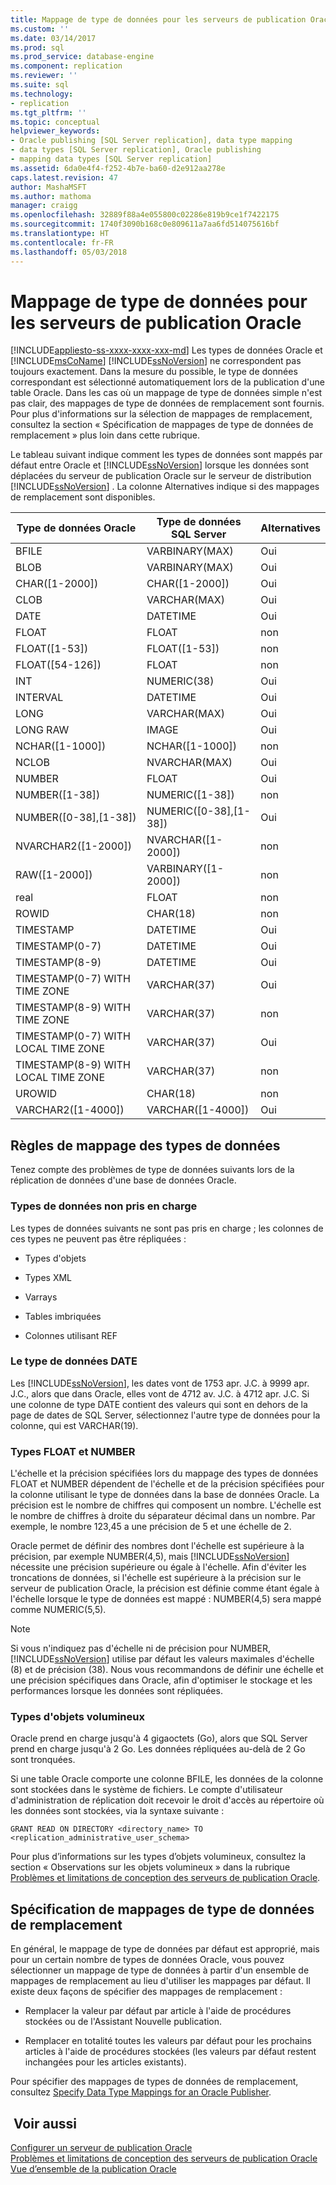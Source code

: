 ```yaml
---
title: Mappage de type de données pour les serveurs de publication Oracle | Microsoft Docs
ms.custom: ''
ms.date: 03/14/2017
ms.prod: sql
ms.prod_service: database-engine
ms.component: replication
ms.reviewer: ''
ms.suite: sql
ms.technology:
- replication
ms.tgt_pltfrm: ''
ms.topic: conceptual
helpviewer_keywords:
- Oracle publishing [SQL Server replication], data type mapping
- data types [SQL Server replication], Oracle publishing
- mapping data types [SQL Server replication]
ms.assetid: 6da0e4f4-f252-4b7e-ba60-d2e912aa278e
caps.latest.revision: 47
author: MashaMSFT
ms.author: mathoma
manager: craigg
ms.openlocfilehash: 32889f88a4e055800c02286e819b9ce1f7422175
ms.sourcegitcommit: 1740f3090b168c0e809611a7aa6fd514075616bf
ms.translationtype: HT
ms.contentlocale: fr-FR
ms.lasthandoff: 05/03/2018
---
```

# <a name="data-type-mapping-for-oracle-publishers"></a>Mappage de type de données pour les serveurs de publication Oracle
[!INCLUDE[appliesto-ss-xxxx-xxxx-xxx-md](../../../includes/appliesto-ss-xxxx-xxxx-xxx-md.md)]
  Les types de données Oracle et [!INCLUDE[msCoName](../../../includes/msconame-md.md)] [!INCLUDE[ssNoVersion](../../../includes/ssnoversion-md.md)] ne correspondent pas toujours exactement. Dans la mesure du possible, le type de données correspondant est sélectionné automatiquement lors de la publication d'une table Oracle. Dans les cas où un mappage de type de données simple n'est pas clair, des mappages de type de données de remplacement sont fournis. Pour plus d'informations sur la sélection de mappages de remplacement, consultez la section « Spécification de mappages de type de données de remplacement » plus loin dans cette rubrique.  
  
 Le tableau suivant indique comment les types de données sont mappés par défaut entre Oracle et [!INCLUDE[ssNoVersion](../../../includes/ssnoversion-md.md)] lorsque les données sont déplacées du serveur de publication Oracle sur le serveur de distribution [!INCLUDE[ssNoVersion](../../../includes/ssnoversion-md.md)] . La colonne Alternatives indique si des mappages de remplacement sont disponibles.  
  
|Type de données Oracle|Type de données SQL Server|Alternatives|  
|----------------------|--------------------------|------------------|  
|BFILE|VARBINARY(MAX)|Oui|  
|BLOB|VARBINARY(MAX)|Oui|  
|CHAR([1-2000])|CHAR([1-2000])|Oui|  
|CLOB|VARCHAR(MAX)|Oui|  
|DATE|DATETIME|Oui|  
|FLOAT|FLOAT|non|  
|FLOAT([1-53])|FLOAT([1-53])|non|  
|FLOAT([54-126])|FLOAT|non|  
|INT|NUMERIC(38)|Oui|  
|INTERVAL|DATETIME|Oui|  
|LONG|VARCHAR(MAX)|Oui|  
|LONG RAW|IMAGE|Oui|  
|NCHAR([1-1000])|NCHAR([1-1000])|non|  
|NCLOB|NVARCHAR(MAX)|Oui|  
|NUMBER|FLOAT|Oui|  
|NUMBER([1-38])|NUMERIC([1-38])|non|  
|NUMBER([0-38],[1-38])|NUMERIC([0-38],[1-38])|Oui|  
|NVARCHAR2([1-2000])|NVARCHAR([1-2000])|non|  
|RAW([1-2000])|VARBINARY([1-2000])|non|  
|real|FLOAT|non|  
|ROWID|CHAR(18)|non|  
|TIMESTAMP|DATETIME|Oui|  
|TIMESTAMP(0-7)|DATETIME|Oui|  
|TIMESTAMP(8-9)|DATETIME|Oui|  
|TIMESTAMP(0-7) WITH TIME ZONE|VARCHAR(37)|Oui|  
|TIMESTAMP(8-9) WITH TIME ZONE|VARCHAR(37)|non|  
|TIMESTAMP(0-7) WITH LOCAL TIME ZONE|VARCHAR(37)|Oui|  
|TIMESTAMP(8-9) WITH LOCAL TIME ZONE|VARCHAR(37)|non|  
|UROWID|CHAR(18)|non|  
|VARCHAR2([1-4000])|VARCHAR([1-4000])|Oui|  
  
## <a name="considerations-for-data-type-mapping"></a>Règles de mappage des types de données  
 Tenez compte des problèmes de type de données suivants lors de la réplication de données d'une base de données Oracle.  
  
### <a name="unsupported-data-types"></a>Types de données non pris en charge  
 Les types de données suivants ne sont pas pris en charge ; les colonnes de ces types ne peuvent pas être répliquées :  
  
-   Types d'objets  
  
-   Types XML  
  
-   Varrays  
  
-   Tables imbriquées  
  
-   Colonnes utilisant REF  
  
### <a name="the-date-data-type"></a>Le type de données DATE  
 Les [!INCLUDE[ssNoVersion](../../../includes/ssnoversion-md.md)], les dates vont de 1753 apr. J.C. à 9999 apr. J.C., alors que dans Oracle, elles vont de 4712 av. J.C. à 4712 apr. J.C. Si une colonne de type DATE contient des valeurs qui sont en dehors de la page de dates de SQL Server, sélectionnez l'autre type de données pour la colonne, qui est VARCHAR(19).  
  
### <a name="float-and-number-types"></a>Types FLOAT et NUMBER  
 L'échelle et la précision spécifiées lors du mappage des types de données FLOAT et NUMBER dépendent de l'échelle et de la précision spécifiées pour la colonne utilisant le type de données dans la base de données Oracle. La précision est le nombre de chiffres qui composent un nombre. L'échelle est le nombre de chiffres à droite du séparateur décimal dans un nombre. Par exemple, le nombre 123,45 a une précision de 5 et une échelle de 2.  
  
 Oracle permet de définir des nombres dont l'échelle est supérieure à la précision, par exemple NUMBER(4,5), mais [!INCLUDE[ssNoVersion](../../../includes/ssnoversion-md.md)] nécessite une précision supérieure ou égale à l'échelle. Afin d'éviter les troncations de données, si l'échelle est supérieure à la précision sur le serveur de publication Oracle, la précision est définie comme étant égale à l'échelle lorsque le type de données est mappé : NUMBER(4,5) sera mappé comme NUMERIC(5,5).  
  
> [!NOTE]  
>  Si vous n'indiquez pas d'échelle ni de précision pour NUMBER, [!INCLUDE[ssNoVersion](../../../includes/ssnoversion-md.md)] utilise par défaut les valeurs maximales d'échelle (8) et de précision (38). Nous vous recommandons de définir une échelle et une précision spécifiques dans Oracle, afin d'optimiser le stockage et les performances lorsque les données sont répliquées.  
  
### <a name="large-object-types"></a>Types d'objets volumineux  
 Oracle prend en charge jusqu'à 4 gigaoctets (Go), alors que SQL Server prend en charge jusqu'à 2 Go. Les données répliquées au-delà de 2 Go sont tronquées.  
  
 Si une table Oracle comporte une colonne BFILE, les données de la colonne sont stockées dans le système de fichiers. Le compte d'utilisateur d'administration de réplication doit recevoir le droit d'accès au répertoire où les données sont stockées, via la syntaxe suivante :  
  
 `GRANT READ ON DIRECTORY <directory_name> TO <replication_administrative_user_schema>`  
  
 Pour plus d’informations sur les types d’objets volumineux, consultez la section « Observations sur les objets volumineux » dans la rubrique [Problèmes et limitations de conception des serveurs de publication Oracle](../../../relational-databases/replication/non-sql/design-considerations-and-limitations-for-oracle-publishers.md).  
  
## <a name="specifying-alternative-data-type-mappings"></a>Spécification de mappages de type de données de remplacement  
 En général, le mappage de type de données par défaut est approprié, mais pour un certain nombre de types de données Oracle, vous pouvez sélectionner un mappage de type de données à partir d'un ensemble de mappages de remplacement au lieu d'utiliser les mappages par défaut. Il existe deux façons de spécifier des mappages de remplacement :  
  
-   Remplacer la valeur par défaut par article à l'aide de procédures stockées ou de l'Assistant Nouvelle publication.  
  
-   Remplacer en totalité toutes les valeurs par défaut pour les prochains articles à l'aide de procédures stockées (les valeurs par défaut restent inchangées pour les articles existants).  
  
 Pour spécifier des mappages de types de données de remplacement, consultez [Specify Data Type Mappings for an Oracle Publisher](../../../relational-databases/replication/publish/specify-data-type-mappings-for-an-oracle-publisher.md).  
  
## <a name="see-also"></a> Voir aussi  
 [Configurer un serveur de publication Oracle](../../../relational-databases/replication/non-sql/configure-an-oracle-publisher.md)   
 [Problèmes et limitations de conception des serveurs de publication Oracle](../../../relational-databases/replication/non-sql/design-considerations-and-limitations-for-oracle-publishers.md)   
 [Vue d’ensemble de la publication Oracle](../../../relational-databases/replication/non-sql/oracle-publishing-overview.md)  
  
  
